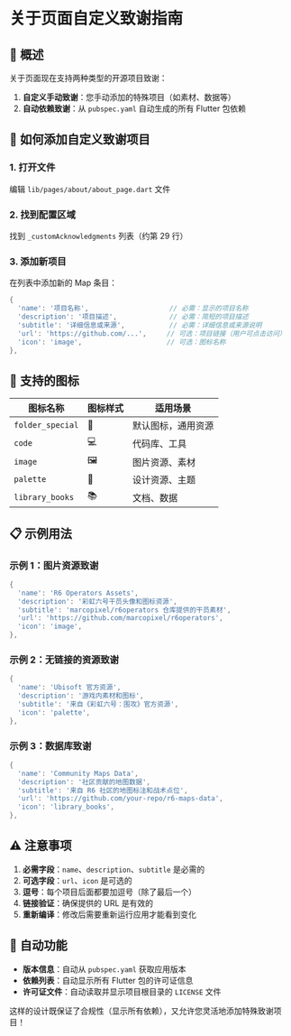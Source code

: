# 关于页面自定义致谢指南

## 📝 概述

关于页面现在支持两种类型的开源项目致谢：

1. **自定义手动致谢**：您手动添加的特殊项目（如素材、数据等）
2. **自动依赖致谢**：从 `pubspec.yaml` 自动生成的所有 Flutter 包依赖

## 🔧 如何添加自定义致谢项目

### 1. 打开文件
编辑 `lib/pages/about/about_page.dart` 文件

### 2. 找到配置区域
找到 `_customAcknowledgments` 列表（约第 29 行）

### 3. 添加新项目
在列表中添加新的 Map 条目：

```dart
{
  'name': '项目名称',                    // 必需：显示的项目名称
  'description': '项目描述',             // 必需：简短的项目描述
  'subtitle': '详细信息或来源',           // 必需：详细信息或来源说明
  'url': 'https://github.com/...',     // 可选：项目链接（用户可点击访问）
  'icon': 'image',                     // 可选：图标名称
},
```

## 🎨 支持的图标

| 图标名称 | 图标样式 | 适用场景 |
|---------|---------|---------|
| `folder_special` | 📁 | 默认图标，通用资源 |
| `code` | 💻 | 代码库、工具 |
| `image` | 🖼️ | 图片资源、素材 |
| `palette` | 🎨 | 设计资源、主题 |
| `library_books` | 📚 | 文档、数据 |

## 📋 示例用法

### 示例 1：图片资源致谢
```dart
{
  'name': 'R6 Operators Assets',
  'description': '彩虹六号干员头像和图标资源',
  'subtitle': 'marcopixel/r6operators 仓库提供的干员素材',
  'url': 'https://github.com/marcopixel/r6operators',
  'icon': 'image',
},
```

### 示例 2：无链接的资源致谢
```dart
{
  'name': 'Ubisoft 官方资源',
  'description': '游戏内素材和图标',
  'subtitle': '来自《彩虹六号：围攻》官方资源',
  'icon': 'palette',
},
```

### 示例 3：数据库致谢
```dart
{
  'name': 'Community Maps Data',
  'description': '社区贡献的地图数据',
  'subtitle': '来自 R6 社区的地图标注和战术点位',
  'url': 'https://github.com/your-repo/r6-maps-data',
  'icon': 'library_books',
},
```

## ⚠️ 注意事项

1. **必需字段**：`name`、`description`、`subtitle` 是必需的
2. **可选字段**：`url`、`icon` 是可选的
3. **逗号**：每个项目后面都要加逗号（除了最后一个）
4. **链接验证**：确保提供的 URL 是有效的
5. **重新编译**：修改后需要重新运行应用才能看到变化

## 🔄 自动功能

- **版本信息**：自动从 `pubspec.yaml` 获取应用版本
- **依赖列表**：自动显示所有 Flutter 包的许可证信息
- **许可证文件**：自动读取并显示项目根目录的 `LICENSE` 文件

这样的设计既保证了合规性（显示所有依赖），又允许您灵活地添加特殊致谢项目！
